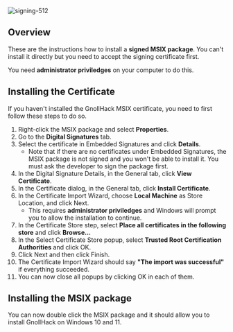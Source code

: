 ![signing-512](https://github.com/user-attachments/assets/d9f033a6-1437-4e31-8e25-3247e0388c1b)


## Overview


These are the instructions how to install a **signed MSIX package**. You can't install it directly but you need to accept the signing certificate first.

You need **administrator priviledges** on your computer to do this.


## Installing the Certificate


If you haven't installed the GnollHack MSIX certificate, you need to first follow these steps to do so.

1. Right-click the MSIX package and select **Properties**.
2. Go to the **Digital Signatures** tab.
3. Select the certificate in Embedded Signatures and click **Details**.
    - Note that if there are no certificates under Embedded Signatures, the MSIX package is not signed and you won't be able to install it. You must ask the developer to sign the package first.
4. In the Digital Signature Details, in the General tab, click **View Certificate**.
5. In the Certificate dialog, in the General tab, click **Install Certificate**.
6. In the Certificate Import Wizard, choose **Local Machine** as Store Location, and click Next.
    - This requires **administrator priviledges** and Windows will prompt you to allow the installation to continue.
7. In the Certificate Store step, select **Place all certificates in the following store** and click **Browse...**
8. In the Select Certificate Store popup, select **Trusted Root Certification Authorities** and click OK.
9. Click Next and then click Finish.
10. The Certificate Import Wizard should say **"The import was successful"** if everything succeeded.
11. You can now close all popups by clicking OK in each of them.


## Installing the MSIX package


You can now double click the MSIX package and it should allow you to install GnollHack on Windows 10 and 11.
